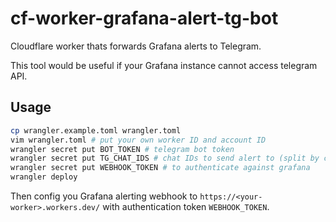 # cf-worker-grafana-alert-tg-bot

Cloudflare worker thats forwards Grafana alerts to Telegram.

This tool would be useful if your Grafana instance cannot access telegram API.

## Usage

```bash
cp wrangler.example.toml wrangler.toml
vim wrangler.toml # put your own worker ID and account ID
wrangler secret put BOT_TOKEN # telegram bot token
wrangler secret put TG_CHAT_IDS # chat IDs to send alert to (split by comma)
wrangler secret put WEBHOOK_TOKEN # to authenticate against grafana
wrangler deploy
```

Then config you Grafana alerting webhook to `https://<your-worker>.workers.dev/` with authentication token `WEBHOOK_TOKEN`.
